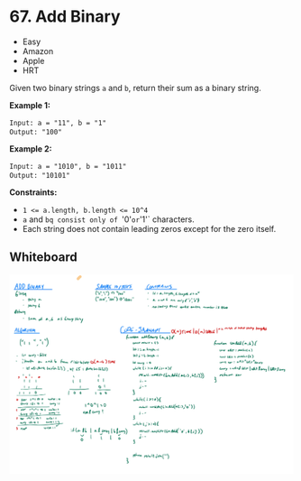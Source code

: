 # 67. Add Binary
- Easy
- Amazon
- Apple
- HRT

Given two binary strings `a` and `b`, return their sum as a binary string.

**Example 1:**
```
Input: a = "11", b = "1"
Output: "100"
```

**Example 2:**
```
Input: a = "1010", b = "1011"
Output: "10101"
```

**Constraints:**
- `1 <= a.length, b.length <= 10^4`
- `a` and `bq consist only of `'0'` or `'1'` characters.
- Each string does not contain leading zeros except for the zero itself.

## Whiteboard
![Whiteboard Image 01][whiteboard-image-01]

<!-- Refs -->
[whiteboard-image-01]: whiteboard-01.jpg

